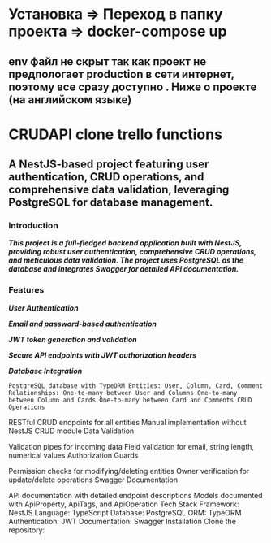 <h1>Установка => Переход в папку проекта => docker-compose up </h1>
<h2>env файл не скрыт так как проект не предпологает production в сети интернет, поэтому все сразу доступно . Ниже о проекте (на английском языке)</h2>

<h1>CRUDAPI clone trello functions</h1>


<h2>A NestJS-based project featuring user authentication, CRUD operations, and comprehensive data validation, leveraging PostgreSQL for database management.</h2>

<h3>Introduction</h3>

***This project is a full-fledged backend application built with NestJS, providing robust user authentication, comprehensive CRUD operations, and meticulous data validation. The project uses PostgreSQL as the database and integrates Swagger for detailed API documentation.***

<h3>Features</h3>

***User Authentication***

***Email and password-based authentication***

***JWT token generation and validation***

***Secure API endpoints with JWT authorization headers***

***Database Integration***


``
PostgreSQL database with TypeORM
Entities: User, Column, Card, Comment
Relationships:
One-to-many between User and Columns
One-to-many between Column and Cards
One-to-many between Card and Comments
CRUD Operations
``

RESTful CRUD endpoints for all entities
Manual implementation without NestJS CRUD module
Data Validation

Validation pipes for incoming data
Field validation for email, string length, numerical values
Authorization Guards

Permission checks for modifying/deleting entities
Owner verification for update/delete operations
Swagger Documentation

API documentation with detailed endpoint descriptions
Models documented with ApiProperty, ApiTags, and ApiOperation
Tech Stack
Framework: NestJS
Language: TypeScript
Database: PostgreSQL
ORM: TypeORM
Authentication: JWT
Documentation: Swagger
Installation
Clone the repository:


